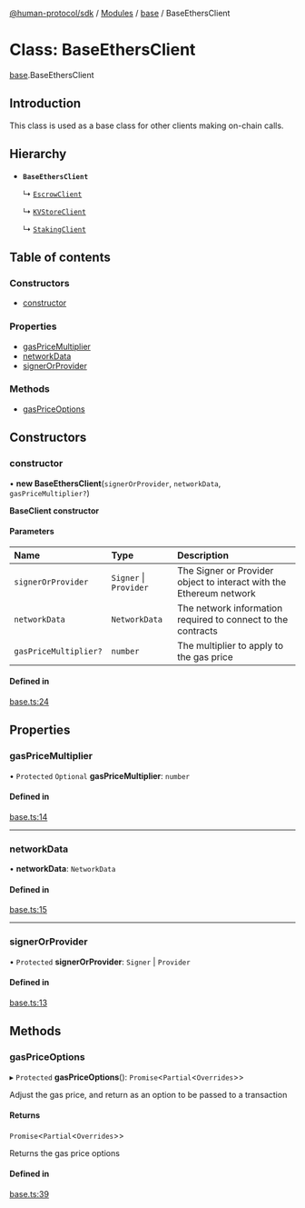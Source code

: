 [@human-protocol/sdk](../README.md) / [Modules](../modules.md) / [base](../modules/base.md) / BaseEthersClient

# Class: BaseEthersClient

[base](../modules/base.md).BaseEthersClient

## Introduction

This class is used as a base class for other clients making on-chain calls.

## Hierarchy

- **`BaseEthersClient`**

  ↳ [`EscrowClient`](escrow.EscrowClient.md)

  ↳ [`KVStoreClient`](kvstore.KVStoreClient.md)

  ↳ [`StakingClient`](staking.StakingClient.md)

## Table of contents

### Constructors

- [constructor](base.BaseEthersClient.md#constructor)

### Properties

- [gasPriceMultiplier](base.BaseEthersClient.md#gaspricemultiplier)
- [networkData](base.BaseEthersClient.md#networkdata)
- [signerOrProvider](base.BaseEthersClient.md#signerorprovider)

### Methods

- [gasPriceOptions](base.BaseEthersClient.md#gaspriceoptions)

## Constructors

### constructor

• **new BaseEthersClient**(`signerOrProvider`, `networkData`, `gasPriceMultiplier?`)

**BaseClient constructor**

#### Parameters

| Name | Type | Description |
| :------ | :------ | :------ |
| `signerOrProvider` | `Signer` \| `Provider` | The Signer or Provider object to interact with the Ethereum network |
| `networkData` | `NetworkData` | The network information required to connect to the contracts |
| `gasPriceMultiplier?` | `number` | The multiplier to apply to the gas price |

#### Defined in

[base.ts:24](https://github.com/humanprotocol/human-protocol/blob/fe3befbd/packages/sdk/typescript/human-protocol-sdk/src/base.ts#L24)

## Properties

### gasPriceMultiplier

• `Protected` `Optional` **gasPriceMultiplier**: `number`

#### Defined in

[base.ts:14](https://github.com/humanprotocol/human-protocol/blob/fe3befbd/packages/sdk/typescript/human-protocol-sdk/src/base.ts#L14)

___

### networkData

• **networkData**: `NetworkData`

#### Defined in

[base.ts:15](https://github.com/humanprotocol/human-protocol/blob/fe3befbd/packages/sdk/typescript/human-protocol-sdk/src/base.ts#L15)

___

### signerOrProvider

• `Protected` **signerOrProvider**: `Signer` \| `Provider`

#### Defined in

[base.ts:13](https://github.com/humanprotocol/human-protocol/blob/fe3befbd/packages/sdk/typescript/human-protocol-sdk/src/base.ts#L13)

## Methods

### gasPriceOptions

▸ `Protected` **gasPriceOptions**(): `Promise`<`Partial`<`Overrides`\>\>

Adjust the gas price, and return as an option to be passed to a transaction

#### Returns

`Promise`<`Partial`<`Overrides`\>\>

Returns the gas price options

#### Defined in

[base.ts:39](https://github.com/humanprotocol/human-protocol/blob/fe3befbd/packages/sdk/typescript/human-protocol-sdk/src/base.ts#L39)
